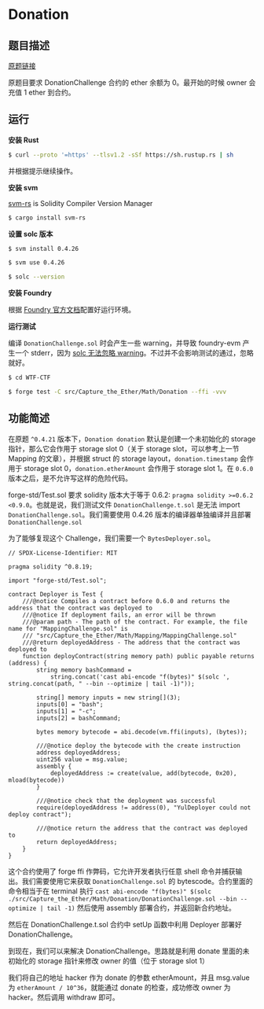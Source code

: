 # Donation

## 题目描述

[原题链接](https://capturetheether.com/challenges/math/donation/)

原题目要求 DonationChallenge 合约的 ether 余额为 0。最开始的时候 owner 会充值 1 ether 到合约。

## 运行

**安装 Rust**

```sh
$ curl --proto '=https' --tlsv1.2 -sSf https://sh.rustup.rs | sh
```
并根据提示继续操作。

**安装 svm**

[svm-rs](https://github.com/roynalnaruto/svm-rs) is Solidity Compiler Version Manager

```sh
$ cargo install svm-rs
```

**设置 solc 版本**

```sh
$ svm install 0.4.26

$ svm use 0.4.26

$ solc --version
```


**安装 Foundry**

根据 [Foundry 官方文档](https://getfoundry.sh/)配置好运行环境。

**运行测试**

编译 `DonationChallenge.sol` 时会产生一些 warning，并导致 foundry-evm 产生一个 stderr，因为 [solc 无法忽略 warning](https://github.com/ethereum/solidity/issues/2675)。不过并不会影响测试的通过，忽略就好。

```sh
$ cd WTF-CTF

$ forge test -C src/Capture_the_Ether/Math/Donation --ffi -vvv
```

## 功能简述

在原题 `^0.4.21` 版本下，`Donation donation` 默认是创建一个未初始化的 storage 指针，那么它会作用于 storage slot 0（关于 storage slot，可以参考上一节 Mapping 的文章），并根据 struct 的 storage layout，`donation.timestamp` 会作用于 storage slot 0，`donation.etherAmount` 会作用于 storage slot 1。在 `0.6.0` 版本之后，是不允许写这样的危险代码。

forge-std/Test.sol 要求 solidity 版本大于等于 0.6.2: `pragma solidity >=0.6.2 <0.9.0`。也就是说，我们测试文件 `DonationChallenge.t.sol` 是无法 import `DonationChallenge.sol`。我们需要使用 0.4.26 版本的编译器单独编译并且部署 `DonationChallenge.sol`

为了能够复现这个 Challenge，我们需要一个 `BytesDeployer.sol`。
```solidity
// SPDX-License-Identifier: MIT

pragma solidity ^0.8.19;

import "forge-std/Test.sol";

contract Deployer is Test {
    ///@notice Compiles a contract before 0.6.0 and returns the address that the contract was deployed to
    ///@notice If deployment fails, an error will be thrown
    ///@param path - The path of the contract. For example, the file name for "MappingChallenge.sol" is
    /// "src/Capture_the_Ether/Math/Mapping/MappingChallenge.sol"
    ///@return deployedAddress - The address that the contract was deployed to
    function deployContract(string memory path) public payable returns (address) {
        string memory bashCommand =
            string.concat('cast abi-encode "f(bytes)" $(solc ', string.concat(path, " --bin --optimize | tail -1)"));

        string[] memory inputs = new string[](3);
        inputs[0] = "bash";
        inputs[1] = "-c";
        inputs[2] = bashCommand;

        bytes memory bytecode = abi.decode(vm.ffi(inputs), (bytes));

        ///@notice deploy the bytecode with the create instruction
        address deployedAddress;
        uint256 value = msg.value;
        assembly {
            deployedAddress := create(value, add(bytecode, 0x20), mload(bytecode))
        }

        ///@notice check that the deployment was successful
        require(deployedAddress != address(0), "YulDeployer could not deploy contract");

        ///@notice return the address that the contract was deployed to
        return deployedAddress;
    }
}
```

这个合约使用了 forge ffi 作弊码，它允许开发者执行任意 shell 命令并捕获输出。我们需要使用它来获取 `DonationChallenge.sol` 的 bytescode。合约里面的命令相当于在 terminal 执行 `cast abi-encode "f(bytes)" $(solc ./src/Capture_the_Ether/Math/Donation/DonationChallenge.sol --bin --optimize | tail -1)` 然后使用 assembly 部署合约，并返回新合约地址。

然后在 DonationChallenge.t.sol 合约中 setUp 函数中利用 Deployer 部署好 DonationChallenge。

到现在，我们可以来解决 DonationChallenge。思路就是利用 donate 里面的未初始化的 storage 指针来修改 owner 的值（位于 storage slot 1）

我们将自己的地址 hacker 作为 donate 的参数 etherAmount，并且 msg.value 为 `etherAmount / 10^36`，就能通过 donate 的检查，成功修改 owner 为 hacker。然后调用 withdraw 即可。
